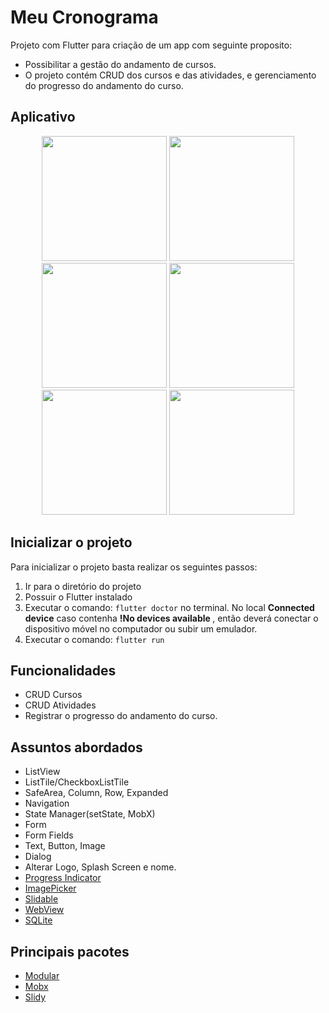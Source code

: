 # Meu Cronograma

Projeto com Flutter para criação de um app com seguinte proposito:

* Possibilitar a gestão do andamento de cursos.
* O projeto contém CRUD dos cursos e das atividades, e gerenciamento do progresso do andamento do curso.

## Aplicativo

<div align='center'>
    <img src="assets/readme/tela1.png" width="200">
    <img src="assets/readme/tela2.png" width="200">
    <img src="assets/readme/tela3.png" width="200">
    <img src="assets/readme/tela4.png" width="200">
    <img src="assets/readme/tela5.png" width="200">
    <img src="assets/readme/tela6.png" width="200">
</div>

## Inicializar o projeto

Para inicializar o projeto basta realizar os seguintes passos:
1. Ir para o diretório do projeto
2. Possuir o Flutter instalado
3. Executar o comando: <code>flutter doctor</code> no terminal.
    No local <b>Connected device</b> caso contenha <b> !No devices available </b>, então deverá conectar o dispositivo móvel no computador ou subir um emulador.
4. Executar o comando: <code>flutter run</code>

## Funcionalidades

* CRUD Cursos
* CRUD Atividades
* Registrar o progresso do andamento do curso.

## Assuntos abordados

* ListView
* ListTile/CheckboxListTile
* SafeArea, Column, Row, Expanded
* Navigation
* State Manager(setState, MobX)
* Form
* Form Fields
* Text, Button, Image
* Dialog
* Alterar Logo, Splash Screen e nome.
* [Progress Indicator](https://pub.dev/packages/percent_indicator)
* [ImagePicker](https://pub.dev/packages/image_picker)
* [Slidable](https://pub.dev/packages/flutter_slidable)
* [WebView](https://pub.dev/packages/webview_flutter)
* [SQLite](https://pub.dev/packages/sqflite)


## Principais pacotes
* [Modular](https://pub.dev/packages/flutter_modular)
* [Mobx](https://pub.dev/packages/mobx)
* [Slidy](https://github.com/Flutterando/slidy)
